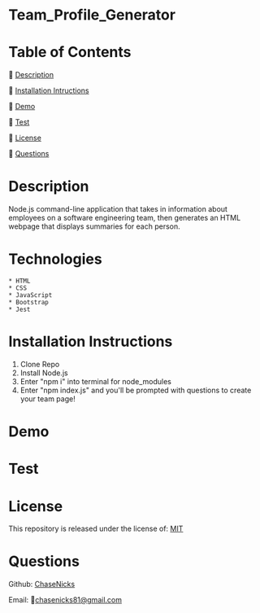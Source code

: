 # Team_Profile_Generator

# Table of Contents

  🔎 [Description](https://github.com/ChaseNicks/Team_Profile_Generator#Description)


  🔎 [Installation Intructions](https://github.com/ChaseNicks/Team_Profile_Generator#Installation-Instructions) 


  🔎 [Demo](https://github.com/ChaseNicks/Team_Profile_Generator#Demo)


  🔎 [Test](https://github.com/ChaseNicks/Team_Profile_Generator#Test)


  🔎 [License](https://github.com/ChaseNicks/Team_Profile_Generator#License)


  🔎 [Questions](https://github.com/ChaseNicks/Team_Profile_Generator#Questions)

# Description

  Node.js command-line application that takes in information about employees on a software engineering team, then generates an HTML webpage that displays summaries for each person.

# Technologies

    * HTML
    * CSS
    * JavaScript
    * Bootstrap
    * Jest

# Installation Instructions

  1. Clone Repo
  2. Install Node.js
  3. Enter "npm i" into terminal for node_modules
  4. Enter "npm index.js" and you'll be prompted with questions to create your team page!

# Demo

# Test 

  

# License

  This repository is released under the license of: [MIT](https://opensource.org/licenses/MIT)

# Questions

Github: [ChaseNicks](https://github.com/ChaseNicks)

Email: 📧chasenicks81@gmail.com